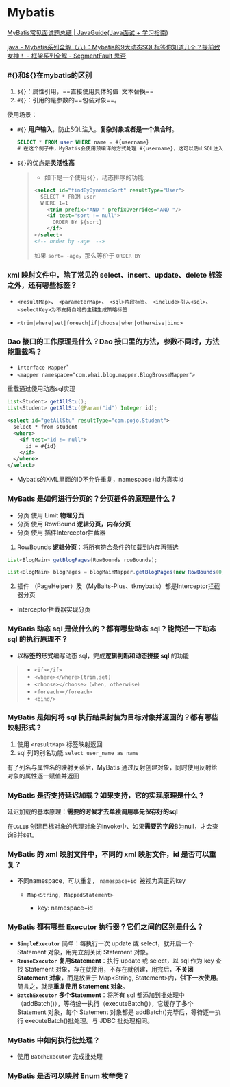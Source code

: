 # Mybatis

[MyBatis常见面试题总结 | JavaGuide(Java面试 + 学习指南)](https://javaguide.cn/system-design/framework/mybatis/mybatis-interview.html#dao-接口的工作原理是什么-dao-接口里的方法-参数不同时-方法能重载吗)

[java - Mybatis系列全解（八）：Mybatis的9大动态SQL标签你知道几个？提前致女神！ - 框架系列全解 - SegmentFault 思否](https://segmentfault.com/a/1190000039335704)

### \#{}和${}在mybatis的区别

1. `${}`：属性引用，==直接使用具体的值  文本替换==
2. `#{}`：引用的是参数的==包装对象==。

使用场景：

- `#{}` **用户输入**，防止SQL注入。**复杂对象或者是一个集合时**。

  ```sql
  SELECT * FROM user WHERE name = #{username}
  # 在这个例子中，MyBatis会使用预编译的方式处理 #{username}，这可以防止SQL注入攻击。无论 User 对象的 username 属性的值是什么，MyBatis都会将其安全地转义，以防止SQL注入。
  ```

- `${}`的优点是**灵活性高**

  > - 如下是一个使用`${}`，动态排序的功能
  >
  > ```xml
  > <select id="findByDynamicSort" resultType="User">
  >   SELECT * FROM user
  >   WHERE 1=1
  >     <trim prefix="AND " prefixOverrides="AND "/>
  >     <if test="sort != null">
  >       ORDER BY ${sort}
  >     </if>
  > </select>
  > <!-- order by -age  -->
  > ```
  >
  >  如果 `sort= -age`，那么等价于 `ORDER BY`

###  xml 映射文件中，除了常见的 select、insert、update、delete 标签之外，还有哪些标签？

- `<resultMap>`、 `<parameterMap>`、 `<sql>片段标签`、 `<include>引入<sql>`、 `<selectKey>为不支持自增的主键生成策略标签`

- `<trim|where|set|foreach|if|choose|when|otherwise|bind>`

### Dao 接口的工作原理是什么？Dao 接口里的方法，参数不同时，方法能重载吗？

- `interface Mapper`'
- `<mapper namespace="com.whai.blog.mapper.BlogBrowseMapper">`

重载通过使用动态sql实现

```java
List<Student> getAllStu();
List<Student> getAllStu(@Param("id") Integer id);
```

```xml
<select id="getAllStu" resultType="com.pojo.Student">
  select * from student
  <where>
    <if test="id != null">
      id = #{id}
    </if>
  </where>
</select>
```

- Mybatis的XML里面的ID不允许重复，namespace+id为真实id



### MyBatis 是如何进行分页的？分页插件的原理是什么？

- 分页 使用 Limit **物理分页**
- 分页 使用 RowBound **逻辑分页，内存分页**
- 分页 使用 插件Interceptor拦截器

1. RowBounds **逻辑分页**：将所有符合条件的加载到内存再筛选

```java
List<BlogMain> getBlogPages(RowBounds rowBounds);
```

```java
List<BlogMain> blogPages = blogMainMapper.getBlogPages(new RowBounds(0, 3));
```

2. 插件 （PageHelper）及（MyBaits-Plus、tkmybatis）都是Interceptor拦截器分页

- Interceptor拦截器实现分页

### MyBatis 动态 sql 是做什么的？都有哪些动态 sql？能简述一下动态 sql 的执行原理不？

- 以**标签的形式**编写动态 sql，完成**逻辑判断和动态拼接 sql** 的功能

> - `<if></if>`
> - `<where></where>(trim,set)`
> - `<choose></choose>（when, otherwise）`
> - `<foreach></foreach>`
> - `<bind/>`

### MyBatis 是如何将 sql 执行结果封装为目标对象并返回的？都有哪些映射形式？

1. 使用 `<resultMap>` 标签映射返回
2. sql 列的别名功能 `select user_name as name`

有了列名与属性名的映射关系后，MyBatis 通过反射创建对象，同时使用反射给对象的属性逐一赋值并返回

### MyBatis 是否支持延迟加载？如果支持，它的实现原理是什么？

延迟加载的基本原理：**需要的时候才去单独调用事先保存好的sql**

 在`CGLIB` 创建目标对象的代理对象的invoke中、如果**需要的字段**B为null，才会查询B并set。

### MyBatis 的 xml 映射文件中，不同的 xml 映射文件，id 是否可以重复？

- 不同namespace，可以重复， `namespace+id `被视为真正的key

  - `Map<String, MappedStatement>` 

    - key: namespace+id

    



### MyBatis 都有哪些 Executor 执行器？它们之间的区别是什么？

- **`SimpleExecutor`** 简单：每执行一次 update 或 select，就开启一个 Statement 对象，用完立刻关闭 Statement 对象。
- **`ReuseExecutor`** **复用Statement**：执行 update 或 select，以 sql 作为 key 查找 Statement 对象，存在就使用，不存在就创建，用完后，**不关闭 Statement 对象**，而是放置于 Map<String, Statement>内，**供下一次使用**。简言之，就是**重复使用 Statement 对象**。
- **`BatchExecutor`** **多个Statement**：将所有 sql 都添加到批处理中（addBatch()），等待统一执行（executeBatch()），它缓存了多个 Statement 对象，每个 Statement 对象都是 addBatch()完毕后，等待逐一执行 executeBatch()批处理。与 JDBC 批处理相同。

###  MyBatis 中如何执行批处理？

-  使用 `BatchExecutor` 完成批处理

### MyBatis 是否可以映射 Enum 枚举类？
